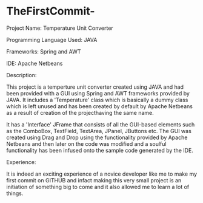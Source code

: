 # TheFirstCommit-
Project Name: Temperature Unit Converter

Programming Language Used: JAVA

Frameworks: Spring and AWT

IDE: Apache Netbeans

Description:

This project is a temperture unit converter created using JAVA and had been provided with a GUI using Spring and AWT frameworks provided by JAVA. It includes a 'Temperature' class which is basically a dummy class which is left unused and has been created by default by Apache Netbeans as a result of creation of the projecthaving the same name.

It has a 'Interface' JFrame that consists of all the GUI-based elements such as the ComboBox, TextField, TextArea, JPanel, JButtons etc. The GUI was created using Drag and Drop using the functionality provided by Apache Netbeans and then later on the  code was modified and a soulful functionality has been infused onto the sample code generated by the IDE.

Experience:

It is indeed an exciting experience of a novice developer like me to make my first commit on GITHUB and infact making this very small project is an initiation of something big to come and it also allowed me to learn a lot of things.

